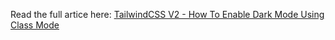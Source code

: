 Read the full artice here: [TailwindCSS V2 - How To Enable Dark Mode Using Class Mode](https://saleem.dev/blog/tailwindcss-v2-enable-dark-mode-using-class/)